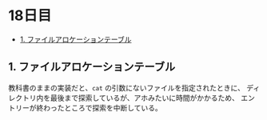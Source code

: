 # 18日目

<!-- mtoc-start -->

- [1. ファイルアロケーションテーブル](#1-ファイルアロケーションテーブル)

<!-- mtoc-end -->

## 1. ファイルアロケーションテーブル

教科書のままの実装だと、`cat` の引数にないファイルを指定されたときに、
ディレクトリ内を最後まで探索しているが、アホみたいに時間がかかるため、
エントリーが終わったところで探索を中断している。
